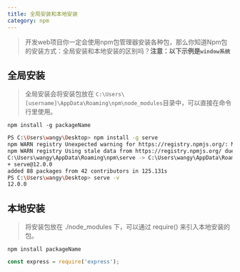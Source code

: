 ```yaml
---
title: 全局安装和本地安装
category: npm
---
```


> 开发web项目你一定会使用npm包管理器安装各种包，那么你知道Npm包的安装方式：全局安装和本地安装的区别吗？**注意：以下示例是`window系统`**

## 全局安装

> 全局安装会将安装包放在 `C:\Users\[username]\AppData\Roaming\npm\node_modules`目录中，可以直接在命令行里使用。

```shell
npm install -g packageName
```

```sh
PS C:\Users\wangy\Desktop> npm install -g serve
npm WARN registry Unexpected warning for https://registry.npmjs.org/: Miscellaneous Warning ECONNRESET: request to https://registry.npmjs.org/ajv failed, reason: read ECONNRESET
npm WARN registry Using stale data from https://registry.npmjs.org/ due to a request error during revalidation.
C:\Users\wangy\AppData\Roaming\npm\serve -> C:\Users\wangy\AppData\Roaming\npm\node_modules\serve\bin\serve.js
+ serve@12.0.0
added 88 packages from 42 contributors in 125.131s
PS C:\Users\wangy\Desktop> serve -v
12.0.0
```

## 本地安装

> 将安装包放在 ./node_modules 下，可以通过 require() 来引入本地安装的包。

```shell
npm install packageName
```

```javascript
const express = require('express');
```


